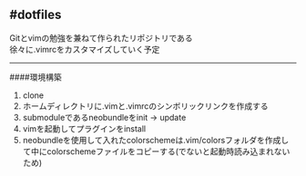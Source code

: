 #dotfiles  
---
Gitとvimの勉強を兼ねて作られたリポジトリである  
徐々に.vimrcをカスタマイズしていく予定

---  

####環境構築
  1. clone  
  2. ホームディレクトリに.vimと.vimrcのシンボリックリンクを作成する  
  3. submoduleであるneobundleをinit -> update  
  4. vimを起動してプラグインをinstall  
  5. neobundleを使用して入れたcolorschemeは.vim/colorsフォルダを作成して中にcolorschemeファイルをコピーする(でないと起動時読み込まれないため)  
